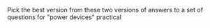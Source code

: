 Pick the best version from these two versions of answers to a set of questions for "power devices" practical
